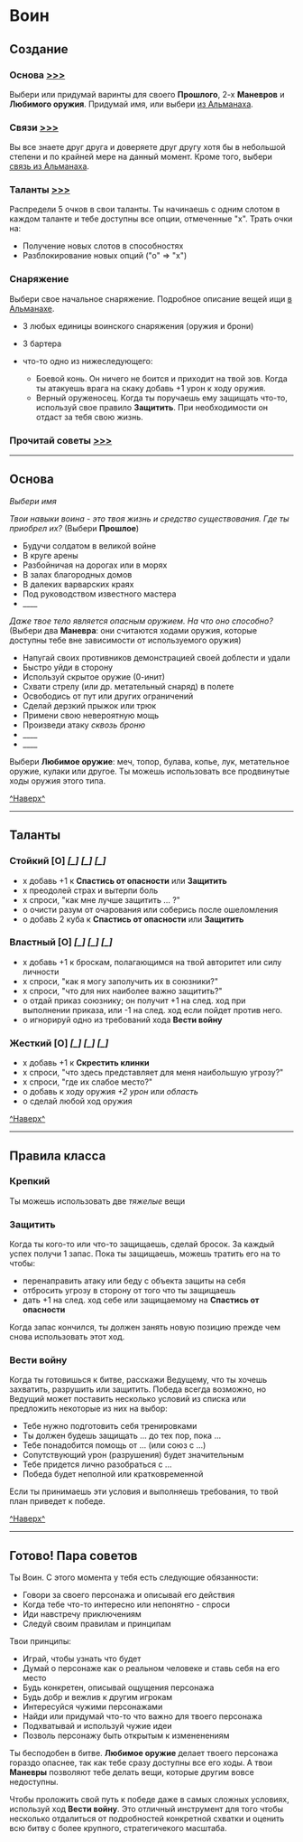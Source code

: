 # Воин <a name="top"></a>

## Создание

### **Основа** [>>>](#basics)

Выбери или придумай варинты для своего **Прошлого**, 2-х **Маневров** и **Любимого оружия**. Придумай имя, или выбери [из Альманаха](./almanac.md#names).

### **Связи** [>>>](./almanac.md#bonds)

Вы все знаете друг друга и доверяете друг другу хотя бы в небольшой степени и по крайней мере на данный момент. Кроме того, выбери [связь из Альманаха](./almanac.md#bonds).

### **Таланты** [>>>](#abilities)

Распредели 5 очков в свои таланты. Ты начинаешь с одним слотом в каждом таланте и тебе доступны все опции, отмеченные "х". Трать очки на:

- Получение новых слотов в способностях
- Разблокирование новых опций ("о" => "х")

### **Снаряжение**

Выбери свое начальное снаряжение. Подробное описание вещей ищи [в Альманахе](./almanac.md#items).

- 3 любых единицы воинского снаряжения (оружия и брони)
- 3 бартера
- что-то одно из нижеследующего:

    - Боевой конь. Он ничего не боится и приходит на твой зов. Когда ты атакуешь врага на скаку добавь +1 урон к ходу оружия.
    - Верный оруженосец. Когда ты поручаешь ему защищать что-то, используй свое правило **Защитить**. При необходимости он отдаст за тебя свою жизнь.

### Прочитай советы [>>>](#advice)

---

<a name="basics"></a>
## Основа

_Выбери имя_

_Твои навыки воина - это твоя жизнь и средство существования. Где ты приобрел их?_ (Выбери **Прошлое**)

- Будучи солдатом в великой войне
- В круге арены
- Разбойничая на дорогах или в морях
- В залах благородных домов
- В далеких варварских краях
- Под руководством известного мастера
- \_\_\_\_

_Даже твое тело является опасным оружием. На что оно способно?_ (Выбери два **Маневра**: они считаются ходами оружия, которые доступны тебе вне зависимости от используемого оружия)

- Напугай своих противников демонстрацией своей доблести и удали
- Быстро уйди в сторону
- Используй скрытое оружие (0-инит)
- Схвати стрелу (или др. метательный снаряд) в полете
- Освободись от пут или других ограничений
- Сделай дерзкий прыжок или трюк
- Примени свою невероятную мощь
- Произведи атаку _сквозь броню_
- \_\_\_\_
- \_\_\_\_

Выбери **Любимое оружие**: меч, топор, булава, копье, лук, метательное оружие, кулаки или другое. Ты можешь использовать все продвинутые ходы оружия этого типа.

[^Наверх^](#top)

---

<a name="abilities"></a>
## Таланты

### **Стойкий** **[О]** _[\_]_ _[\_]_ _[\_]_

- х добавь +1 к **Спастись от опасности** или **Защитить**
- х преодолей страх и вытерпи боль
- х спроси, "как мне лучше защитить ... ?"
- о очисти разум от очарования или соберись после ошеломления
- о добавь 2 куба к **Спастись от опасности** или **Защитить**

### **Властный** **[О]** _[\_]_ _[\_]_ _[\_]_

- х добавь +1 к броскам, полагающимся на твой авторитет или силу личности
- х спроси, "как я могу заполучить их в союзники?"
- х спроси, "что для них наиболее важно защитить?"
- о отдай приказ союзнику; он получит +1 на след. ход при выполнении приказа, или -1 на след. ход если пойдет против него.
- о игнорируй одно из требований хода **Вести войну**

### **Жесткий** **[О]** _[\_]_ _[\_]_ _[\_]_

- х добавь +1 к **Скрестить клинки**
- х спроси, "что здесь представляет для меня наибольшую угрозу?"
- х спроси, "где их слабое место?"
- о добавь к ходу оружия _+2 урон_ или _область_
- о сделай любой ход оружия

[^Наверх^](#top)

---

## Правила класса

### Крепкий

Ты можешь использовать две _тяжелые_ вещи

### Защитить

Когда ты кого-то или что-то защищаешь, сделай бросок. За каждый успех получи 1 запас. Пока ты защищаешь, можешь тратить его на то чтобы:

- перенаправить атаку или беду с объекта защиты на себя
- отбросить угрозу в сторону от того что ты защищаешь
- дать +1 на след. ход себе или защищаемому на **Спастись от опасности**

Когда запас кончился, ты должен занять новую позицию прежде чем снова использовать этот ход.

### Вести войну

Когда ты готовишься к битве, расскажи Ведущему, что ты хочешь захватить, разрушить или защитить. Победа всегда возможно, но Ведущий может поставить несколько условий из списка или предложить некоторые из них на выбор:

- Тебе нужно подготовить себя тренировками
- Ты должен будешь защищать ... до тех пор, пока ...
- Тебе понадобится помощь от ... (или союз с ...)
- Сопутствующий урон (разрушения) будет значительным
- Тебе придется лично разобраться с ...
- Победа будет неполной или кратковременной

Если ты принимаешь эти условия и выполняешь требования, то твой план приведет к победе.

[^Наверх^](#top)

---

<a name="advice"></a>
## Готово! Пара советов

Ты Воин. С этого момента у тебя есть следующие обязанности:

- Говори за своего персонажа и описывай его действия
- Когда тебе что-то интересно или непонятно - спроси
- Иди навстречу приключениям
- Следуй своим правилам и принципам

Твои принципы:

- Играй, чтобы узнать что будет
- Думай о персонаже как о реальном человеке и ставь себя на его место
- Будь конкретен, описывай ощущения персонажа
- Будь добр и вежлив к другим игрокам
- Интересуйся чужими персонажами
- Найди или придумай что-то что важно для твоего персонажа
- Подхватывай и используй чужие идеи
- Позволь персонажу быть открытым к измененениям

Ты бесподобен в битве. **Любимое оружие** делает твоего персонажа гораздо опаснее, так как тебе сразу доступны все его ходы. А твои **Маневры** позволяют тебе делать вещи, которые другим вовсе недоступны.

Чтобы проложить свой путь к победе даже в самых сложных условиях, используй ход **Вести войну**. Это отличный инструмент для того чтобы несколько отдалиться от подробностей конкретной схватки и оценить всю битву с более крупного, стратегичекого масштаба.
